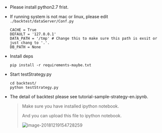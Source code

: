- Please install python2.7 frist.

- If running system is not mac or linux, please edit ```./backtest/dataServer/Conf.py```

  ```
  CACHE = True
  DEFAULT = '127.0.0.1'
  DATA_PATH = '/tmp' # Change this to make sure this path is exsit or just chang to '.'.
  DB_PATH = None
  ```

- Install deps

  ```
  pip install -r requirements-maybe.txt
  ```

- Start testStrategy.py

  ```
  cd backtest/
  python testStrategy.py
  ```

- The detail of backtest please see tutorial-sample-strategy-en.ipynb.

  > Make sure you have installed ipython notebook.
  >
  > And you can upload this file to ipython notebook.
  >
  >
  >
  > ![image-20181219154728259](https://ws4.sinaimg.cn/large/006tNbRwly1fyc3q1jzcnj31y209mab4.jpg)

